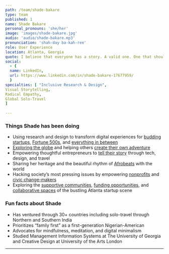 ```yaml
---
path: /team/shade-bakare
type: team
published: 1
name: Shade Bakare
personal_pronouns: 'she/her'
image: 'images/shade-bakare.jpg'
audio: 'audio/shade-bakare.mp3'
pronunciation: 'shah-day ba-kah-ree'
role: User Experience
location: Atlanta, Georgia
quote: I believe that everyone has a story. A valid one. One that should be considered, valued, respected, and most importantly … designed for.
social: 
  - {
  name: LinkedIn,
  url: https://www.linkedin.com/in/shade-bakare-17677959/
  }
specialties: [ "Inclusive Research & Design",
Visual Storytelling,
Radical Empathy,
Global Solo-Travel
]
  
---
```


### Things Shade has been doing
* Using research and design to transform digital experiences for [budding startups](https://shade-portfolio.webflow.io/shop-a-au), [Fortune 500s](https://shade-portfolio.webflow.io/whole-foods-market), and [everything in between](https://shade-portfolio.webflow.io/portfolio)
* [Exploring the globe](https://wandewanderskit.webflow.io/) and helping others [create their own adventure](https://wandewanders.webflow.io/)
* Empowering thoughtful entrepreneurs to [tell their story](http://nomaddigital.co) through tech, design, and travel
* Sharing her heritage and the beautiful rhythm of [Afrobeats](https://theafrobeat.webflow.io/) with the world
* Hacking society’s most pressing issues by empowering [nonprofits](https://48in48.org/) and [civic change-makers](https://goodienation.org/about/)
* Exploring the [supportive communities](https://atlantatechvillage.com/), [funding opportunities](https://techsquare.co/), and [collaborative spaces](https://thegatheringspot.club/) of the bustling Atlanta startup scene

### Fun facts about Shade
* Has ventured through 30+ countries including solo-travel through Northern and Southern India
* Prioritizes “family first” as a first-generation Nigerian-American
* Advocates for mindfulness, meditation, and digital minimalism
* Studied Management Information Systems at The University of Georgia and Creative Design at University of the Arts London

-----------------------------------
